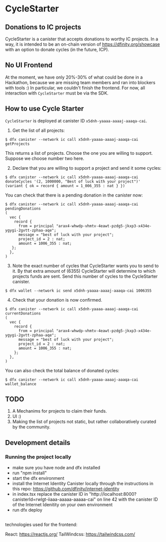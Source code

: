 # CycleStarter

## Donations to IC projects

CycleStarter is a canister that accepts donations to worthy IC
projects. In a way, it is intended to be an on-chain version of https://dfinity.org/showcase with an option to donate cycles (in the future, ICP).

## No UI Frontend

At the moment, we have only 20%-30% of what could be done in a Hackathon, because we are missing team members and ran into blockers with tools :) In particular, we couldn't finish the frontend. For now, all interaction with `CycleStarter` must be via the SDK.

## How to use Cycle Starter

`CycleStarter` is deployed at canister ID `x5dnh-yaaaa-aaaaj-aaaqa-cai`.

1. Get the list of all projects:

```console
$ dfx canister --network ic call x5dnh-yaaaa-aaaaj-aaaqa-cai getProjects
```

This returns a list of projects.  Choose the one you are willing to support. Suppose we choose number two here.


2. Declare that you are willing to support a project and send it some cycles:
```console
$ dfx canister --network ic call x5dnh-yaaaa-aaaaj-aaaqa-cai donateCycles '(2, 1000000, "Best of luck with your project")'
(variant { ok = record { amount = 1_006_355 : nat } })
```
You can check that there is a pending donation in the canister now:
```console
$ dfx canister --network ic call x5dnh-yaaaa-aaaaj-aaaqa-cai pendingDonations
(
  vec {
    record {
      from = principal "arax4-whwdp-vhmtv-4eawt-pzdg5-jkxp3-x434e-ygygi-2gvtt-zphaa-aqe";
      message = "best of luck with your project";
      project_id = 2 : nat;
      amount = 1006_355 : nat;
   };
  },
)
```

3. Note the exact number of cycles that CycleStarter wants you to send to it. By that extra amount of (6355) CycleStarter will determine to which projects funds are sent.  Send this number of cycles to the CycleStarter canister.
```console
$ dfx wallet --network ic send x5dnh-yaaaa-aaaaj-aaaqa-cai 1006355
```

4. Check that your donation is now confirmed.
```console
$ dfx canister --network ic call x5dnh-yaaaa-aaaaj-aaaqa-cai currentDonations
(
  vec {
    record {
      from = principal "arax4-whwdp-vhmtv-4eawt-pzdg5-jkxp3-x434e-ygygi-2gvtt-zphaa-aqe";
      message = "best of luck with your project";
      project_id = 2 : nat;
      amount = 1006_355 : nat;
    };
  },
)
```

You can also check the total balance of donated cycles:
```console
$ dfx canister --network ic call x5dnh-yaaaa-aaaaj-aaaqa-cai wallet_balance
```

## TODO

1. A Mechanims for projects to claim their funds.
2. UI :)
3. Making the list of projects not static, but rather collaboratively curated by the community.


## Development details

### Running the project locally

- make sure you have node and dfx installed
- run "npm install"
- start the dfx environment
- install the Internet Identity Canister locally through the instructions in this repo: https://github.com/dfinity/internet-identity
- in index.tsx replace the canister ID in "http://localhost:8000?canisterId=rwlgt-iiaaa-aaaaa-aaaaa-cai" on line 42 with the canister ID of the Internet Idenitity on your own environment
- run dfx deploy

##

technologies used for the frontend:

React: https://reactjs.org/
TailWindcss: https://tailwindcss.com/
